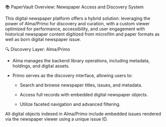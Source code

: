 📚 PaperVault Overview: Newspaper Access and Discovery System

This digital newspaper platform offers a hybrid solution: leveraging the power of Alma/Primo for discovery and curation, with a custom viewer optimized for performance, accessibility, and user engagement with historical newspaper content digitized from microfilm and paper formats as well as born digital newspaper issue.

🔍 Discovery Layer: Alma/Primo

* Alma manages the backend library operations, including metadata, holdings, and digital assets.  

* Primo serves as the discovery interface, allowing users to:  

  - Search and browse newspaper titles, issues, and metadata.

  - Access full records with embedded digital newspaper objects.

  - Utilize faceted navigation and advanced filtering.

All digital objects indexed in Alma/Primo include embedded issues rendered via the newspaper viewer using a unique issue ID.

